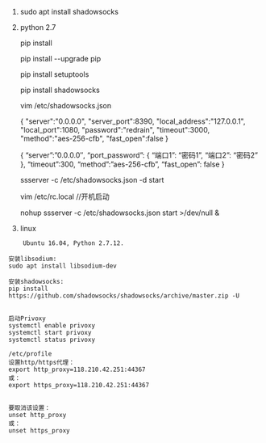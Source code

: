 1. 
    sudo apt install shadowsocks

2.
    python 2.7

    pip install

	pip install --upgrade pip
	
    pip install  setuptools

    pip install shadowsocks

    vim /etc/shadowsocks.json


    {
        "server":"0.0.0.0",
        "server_port":8390,
        "local_address":"127.0.0.1",
        "local_port":1080,
        "password":"redrain",
        "timeout":3000,
        "method":"aes-256-cfb",
        "fast_open":false
    }

    {
        “server”:”0.0.0.0″,
        “port_password”: {
        “端口1”: “密码1”,
        “端口2”: “密码2”
        },
        “timeout”:300,
        “method”:”aes-256-cfb”,
        “fast_open”: false
    }

    ssserver -c /etc/shadowsocks.json -d start

    vim /etc/rc.local //开机启动

    nohup ssserver -c /etc/shadowsocks.json start >/dev/null &

    
3. linux
```
    Ubuntu 16.04, Python 2.7.12.

安装libsodium:
sudo apt install libsodium-dev

安装shadowsocks:
pip install https://github.com/shadowsocks/shadowsocks/archive/master.zip -U


```

```
启动Privoxy
systemctl enable privoxy
systemctl start privoxy
systemctl status privoxy

```


```
/etc/profile
设置http/https代理：
export http_proxy=118.210.42.251:44367
或：
export https_proxy=118.210.42.251:44367


要取消该设置：
unset http_proxy
或：
unset https_proxy
```
